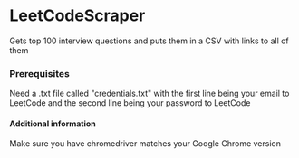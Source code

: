 # LeetCodeScraper

Gets top 100 interview questions and puts them in a CSV with links to all of them

### Prerequisites

Need a .txt file called "credentials.txt" with the first line being your email to LeetCode and the second line being your password to LeetCode

#### Additional information

Make sure you have chromedriver matches your Google Chrome version
